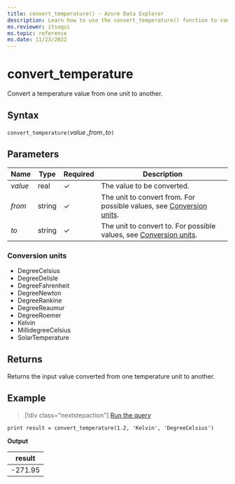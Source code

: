 ```yaml
---
title: convert_temperature() - Azure Data Explorer
description: Learn how to use the convert_temperature() function to convert a temperature input value from one unit to another.
ms.reviewer: itsagui
ms.topic: reference
ms.date: 11/23/2022
---
```

# convert_temperature

Convert a temperature value from one unit to another.

## Syntax

`convert_temperature(`*value*`,`*from*`,`*to*`)`

## Parameters

| Name | Type | Required | Description |
|--|--|--|--|
| *value* | real | &check; | The value to be converted. |
| *from* | string | &check; | The unit to convert from. For possible values, see [Conversion units](#conversion-units). |
| *to* | string | &check; | The unit to convert to. For possible values, see [Conversion units](#conversion-units). |

### Conversion units

* DegreeCelsius
* DegreeDelisle
* DegreeFahrenheit
* DegreeNewton
* DegreeRankine
* DegreeReaumur
* DegreeRoemer
* Kelvin
* MillidegreeCelsius
* SolarTemperature

## Returns

 Returns the input value converted from one temperature unit to another.

## Example

> [!div class="nextstepaction"]
> <a href="https://dataexplorer.azure.com/clusters/help/databases/Samples?query=H4sIAAAAAAAAAysoyswrUShKLS7NKVGwVUjOzytLLSqJL0nNLUgtSiwpLUrVMNQz0lFQ907NKcvMUweyXFLTi1JTnVNzijNLi9U1AVVJ6WxCAAAA" target="_blank">Run the query</a>

```kusto
print result = convert_temperature(1.2, 'Kelvin', 'DegreeCelsius')
```

**Output**

|result|
|---|
|-271.95|
